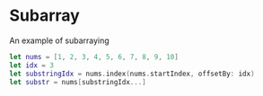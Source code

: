 # Subarray

An example of subarraying

```swift
let nums = [1, 2, 3, 4, 5, 6, 7, 8, 9, 10]
let idx = 3
let substringIdx = nums.index(nums.startIndex, offsetBy: idx)
let substr = nums[substringIdx...]
```

